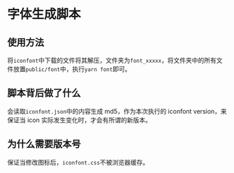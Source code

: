 # 字体生成脚本

## 使用方法

将`iconfont`中下载的文件将其解压，文件夹为`font_xxxxx`，将文件夹中的所有文件放置`public/font`中，执行`yarn font`即可。

## 脚本背后做了什么

会读取`iconfont.json`中的内容生成 md5，作为本次执行的 iconfont version，来保证当 icon 实际发生变化时，才会有所谓的新版本。

## 为什么需要版本号

保证当修改图标后，`iconfont.css`不被浏览器缓存。
